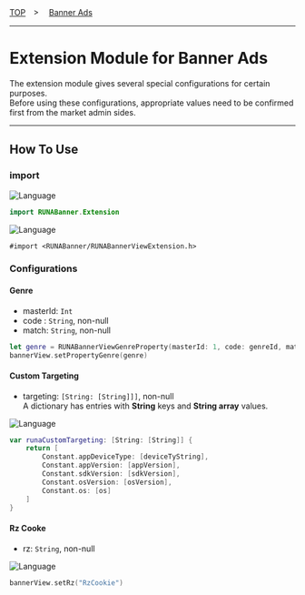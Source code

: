 [TOP](/README.md#top)　>　 [Banner Ads](../README.md)

---

# Extension Module for Banner Ads

The extension module gives several special configurations for certain purposes. <br>
Before using these configurations, appropriate values need to be confirmed first from the market admin sides.

---

## How To Use

### import

![Language](http://img.shields.io/badge/language-Swift-red.svg?style=flat)
```Swift
import RUNABanner.Extension
```

![Language](http://img.shields.io/badge/language-ObjctiveC-red.svg?style=flat)
```Objc
#import <RUNABanner/RUNABannerViewExtension.h>
```

### Configurations

#### Genre

- masterId: `Int`
- code : `String`, non-null
- match: `String`, non-null

```Swift
let genre = RUNABannerViewGenreProperty(masterId: 1, code: genreId, match: "man")
bannerView.setPropertyGenre(genre)
```

#### Custom Targeting

- targeting: `[String: [String]]]`, non-null <br>
A dictionary has entries with __String__ keys and __String array__ values.

![Language](http://img.shields.io/badge/language-Swift-red.svg?style=flat)
```Swift
var runaCustomTargeting: [String: [String]] {
    return [
        Constant.appDeviceType: [deviceTyString],
        Constant.appVersion: [appVersion],
        Constant.sdkVersion: [sdkVersion],
        Constant.osVersion: [osVersion],
        Constant.os: [os]
    ]
}
```

#### Rz Cooke

- rz: `String`, non-null

![Language](http://img.shields.io/badge/language-Swift-red.svg?style=flat)
```Swift
bannerView.setRz("RzCookie")
```

